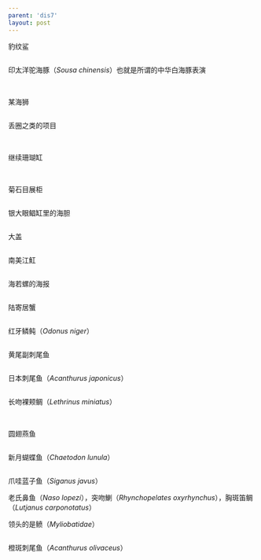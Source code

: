 ```yaml
---
parent: 'dis7'
layout: post
---
```

豹纹鲨

<img class='disc' data-src='https://lykoseremos.github.io/gmalb-01/dis7/488.jpg'>

印太洋驼海豚（<i>Sousa chinensis</i>）也就是所谓的中华白海豚表演

<img class='disc' data-src='https://lykoseremos.github.io/gmalb-01/dis7/489.jpg'>

<img class='disc' data-src='https://lykoseremos.github.io/gmalb-01/dis7/490.jpg'>

<img class='disc' data-src='https://lykoseremos.github.io/gmalb-01/dis7/491.jpg'>

<img class='disc' data-src='https://lykoseremos.github.io/gmalb-01/dis7/492.jpg'>

<img class='disc' data-src='https://lykoseremos.github.io/gmalb-01/dis7/493.jpg'>

<img class='disc' data-src='https://lykoseremos.github.io/gmalb-01/dis7/495.jpg'>

<img class='disc' data-src='https://lykoseremos.github.io/gmalb-01/dis7/496.jpg'>

某海狮

<img class='disc' data-src='https://lykoseremos.github.io/gmalb-01/dis7/497.jpg'>

丢圈之类的项目

<img class='disc' data-src='https://lykoseremos.github.io/gmalb-01/dis7/498.jpg'>

<img class='disc' data-src='https://lykoseremos.github.io/gmalb-01/dis7/499.jpg'>

<img class='disc' data-src='https://lykoseremos.github.io/gmalb-01/dis7/500.jpg'>

继续珊瑚缸

<img class='disc' data-src='https://lykoseremos.github.io/gmalb-01/dis7/501.jpg'>

<img class='disc' data-src='https://lykoseremos.github.io/gmalb-01/dis7/502.jpg'>

菊石目展柜

<img class='disc' data-src='https://lykoseremos.github.io/gmalb-01/dis7/503.jpg'>

银大眼鲳缸里的海胆

<img class='disc' data-src='https://lykoseremos.github.io/gmalb-01/dis7/504.jpg'>

大盖

<img class='disc' data-src='https://lykoseremos.github.io/gmalb-01/dis7/505.jpg'>

南美江魟

<img class='disc' data-src='https://lykoseremos.github.io/gmalb-01/dis7/506.jpg'>

海若螺的海报

<img class='disc' data-src='https://lykoseremos.github.io/gmalb-01/dis7/507.jpg'>

陆寄居蟹

<img class='disc' data-src='https://lykoseremos.github.io/gmalb-01/dis7/508.jpg'>

红牙鳞鲀（<i>Odonus niger</i>）

<img class='disc' data-src='https://lykoseremos.github.io/gmalb-01/dis7/509.jpg'>

黄尾副刺尾鱼

<img class='disc' data-src='https://lykoseremos.github.io/gmalb-01/dis7/510.jpg'>

日本刺尾鱼（<i>Acanthurus japonicus</i>）

<img class='disc' data-src='https://lykoseremos.github.io/gmalb-01/dis7/511.jpg'>

长吻裸颊鲷（<i>Lethrinus miniatus</i>）

<img class='disc' data-src='https://lykoseremos.github.io/gmalb-01/dis7/512.jpg'>

<img class='disc' data-src='https://lykoseremos.github.io/gmalb-01/dis7/513.jpg'>

圆翅燕鱼

<img class='disc' data-src='https://lykoseremos.github.io/gmalb-01/dis7/514.jpg'>

新月蝴蝶鱼（<i>Chaetodon lunula</i>）

<img class='disc' data-src='https://lykoseremos.github.io/gmalb-01/dis7/515.jpg'>

爪哇蓝子鱼（<i>Siganus javus</i>）
<img class='disc' data-src='https://lykoseremos.github.io/gmalb-01/dis7/518.jpg'>
<img class='disc' data-src='https://lykoseremos.github.io/gmalb-01/dis7/516.jpg'>

老氏鼻鱼（<i>Naso lopezi</i>），突吻鯻（<i>Rhynchopelates oxyrhynchus</i>），胸斑笛鲷（<i>Lutjanus carponotatus</i>）

领头的是鲼（<i>Myliobatidae</i>）

<img class='disc' data-src='https://lykoseremos.github.io/gmalb-01/dis7/517.jpg'>

橙斑刺尾鱼（<i>Acanthurus olivaceus</i>）
<img class='disc' data-src='https://lykoseremos.github.io/gmalb-01/dis7/519.jpg'>
